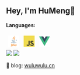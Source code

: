 ## Hey, I'm HuMeng👋

**Languages:**  

<div style="display:flex;">
<code><img height="30" style ="margin:6px" src="https://raw.githubusercontent.com/github/explore/80688e429a7d4ef2fca1e82350fe8e3517d3494d/topics/java/java.png"></code> 
<code><img height="30" style ="margin:6px" src="https://raw.githubusercontent.com/github/explore/80688e429a7d4ef2fca1e82350fe8e3517d3494d/topics/javascript/javascript.png"></code>
<code><img height="30" style ="margin:6px" src="https://raw.githubusercontent.com/github/explore/80688e429a7d4ef2fca1e82350fe8e3517d3494d/topics/vue/vue.png"></code> 
</div>



<div class="half">
  <a href="https://github.com/humeng1010"><img src="https://github-readme-stats.vercel.app/api?username=humeng1010&title_color=1abc9c&icon_color=1abc9c&text_color=798795&bg_color=2c3e50"></img></a>
  <a href="https://github.com/humeng1010"><img src="https://github-readme-stats.vercel.app/api/top-langs/?username=humeng1010&hide=css,javascript,html&title_color=1abc9c&icon_color=1abc9c&text_color=798795&bg_color=2c3e50" height="195"></img></a>
</div>




🔗 blog: <a href="http://www.wuluwulu.cn/">wuluwulu.cn</a>

